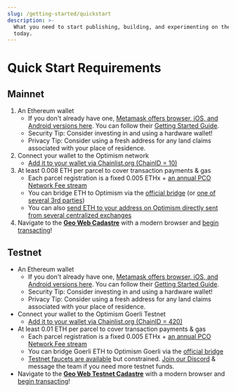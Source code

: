 ```yaml
---
slug: /getting-started/quickstart
description: >-
  What you need to start publishing, building, and experimenting on the Geo Web
  today.
---
```


# Quick Start Requirements

## Mainnet

1. An Ethereum wallet
   - If you don't already have one, [Metamask offers browser, iOS, and Android versions here](https://metamask.io/download/). You can follow their [Getting Started Guide](https://support.metamask.io/hc/en-us/articles/360015489531-Getting-started-with-MetaMask).
   - Security Tip: Consider investing in and using a hardware wallet!
   - Privacy Tip: Consider using a fresh address for any land claims associated with your place of residence.
2. Connect your wallet to the Optimism network
   - [Add it to your wallet via Chainlist.org (ChainID = 10)](https://chainlist.org/?search=Optimism)
3. At least 0.008 ETH per parcel to cover transaction payments & gas
   - Each parcel registration is a fixed 0.005 ETHx + [an annual PCO Network Fee stream](../concepts/partial-common-ownership.md)
   - You can bridge ETH to Optimism via the [official bridge](https://app.optimism.io/bridge/deposit) (or [one of several 3rd parties](https://www.optimism.io/apps/bridges))
   - You can also [send ETH to your address on Optimism directly sent from several centralized exchanges](https://help.optimism.io/hc/en-us/articles/10800854161563-Centralized-exchanges-that-support-Optimism)
4. Navigate to the [**Geo Web Cadastre**](https://geoweb.land/) with a modern browser and [begin transacting](claim.md)!

## Testnet

- An Ethereum wallet
  - If you don't already have one, [Metamask offers browser, iOS, and Android versions here](https://metamask.io/download/). You can follow their [Getting Started Guide](https://support.metamask.io/hc/en-us/articles/360015489531-Getting-started-with-MetaMask).
  - Security Tip: Consider investing in and using a hardware wallet!
  - Privacy Tip: Consider using a fresh address for any land claims associated with your place of residence.
- Connect your wallet to the Optimism Goerli Testnet
  - [Add it to your wallet via Chainlist.org (ChainID = 420)](https://chainlist.org/?testnets=true&search=Optimism+Goerli)
- At least 0.01 ETH per parcel to cover transaction payments & gas
  - Each parcel registration is a fixed 0.005 ETHx + [an annual PCO Network Fee stream](../concepts/partial-common-ownership.md)
  - You can bridge Goerli ETH to Optimism Goerli via the [official bridge](https://app.optimism.io/bridge/deposit)
  - [Testnet faucets are available](https://community.optimism.io/docs/useful-tools/faucets/) but constrained. [Join our Discord](https://discord.gg/sbqWRGhb) & message the team if you need more testnet funds.
- Navigate to the [**Geo Web Testnet Cadastre**](https://testnet.geoweb.network/) with a modern browser and [begin transacting](claim.md)!
